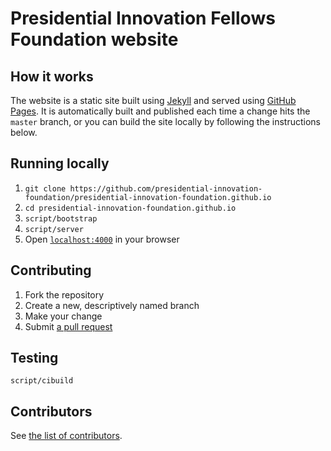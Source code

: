 # Presidential Innovation Fellows Foundation website

## How it works

The website is a static site built using [Jekyll](http://jekyllrb.com) and served using [GitHub Pages](https://pages.github.com). It is automatically built and published each time a change hits the `master` branch, or you can build the site locally by following the instructions below.

## Running locally

1. `git clone https://github.com/presidential-innovation-foundation/presidential-innovation-foundation.github.io`
2. `cd presidential-innovation-foundation.github.io`
3. `script/bootstrap`
4. `script/server`
5. Open [`localhost:4000`](http://localhost:4000) in your browser

## Contributing

1. Fork the repository
2. Create a new, descriptively named branch
3. Make your change
4. Submit [a pull request](https://guides.github.com/introduction/flow/)

## Testing

`script/cibuild`

## Contributors

See [the list of contributors](https://github.com/presidential-innovation-foundation/presidential-innovation-foundation.github.io/graphs/contributors).
